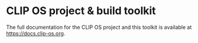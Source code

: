 # CLIP OS project & build toolkit

The full documentation for the CLIP OS project and this toolkit is available at
<https://docs.clip-os.org>.
